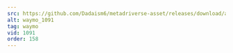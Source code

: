 ```yaml
---
src: https://github.com/Dadaism6/metadriverse-asset/releases/download/assetsv1.0.3/waymo_1091.mp4
alt: waymo_1091
tag: waymo
vid: 1091
order: 158
---
```

